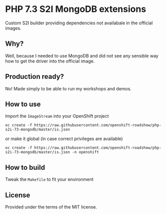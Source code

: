 # PHP 7.3 S2I MongoDB extensions

Custom S2I builder providing dependencies not availabale in the official
images.

## Why?

Well, because I needed to use MongoDB and did not see any sensible way
how to get the driver into the official image.

## Production ready?

No! Made simply to be able to run my workshops and demos.

## How to use

Import the `ImageStream` into your OpenShift project

```
oc create -f https://raw.githubusercontent.com/openshift-roadshow/php-s2i-73-mongodb/master/is.json
```

or make it global (in case correct privileges are available)


```
oc create -f https://raw.githubusercontent.com/openshift-roadshow/php-s2i-73-mongodb/master/is.json -n openshift
```

## How to build

Tweak the `Makefile` to fit your environment

## License

Provided under the terms of the MIT license.
